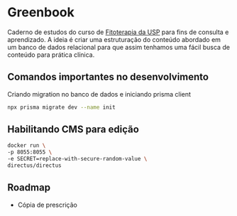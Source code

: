 # Greenbook

Caderno de estudos do curso de [Fitoterapia da USP](https://fitoterapiausp.com.br/) para fins de consulta e aprendizado. A ideia é criar uma estruturação do conteúdo abordado em um banco de dados relacional para que assim tenhamos uma fácil busca de conteúdo para prática clínica.

## Comandos importantes no desenvolvimento

Criando migration no banco de dados e iniciando prisma client

```sh
npx prisma migrate dev --name init 
```

## Habilitando CMS para edição

```sh
docker run \
-p 8055:8055 \
-e SECRET=replace-with-secure-random-value \
directus/directus
```

## Roadmap

- Cópia de prescrição